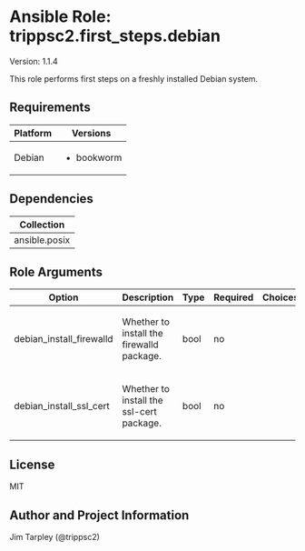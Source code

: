 <!-- BEGIN_ANSIBLE_DOCS -->

# Ansible Role: trippsc2.first_steps.debian
Version: 1.1.4

This role performs first steps on a freshly installed Debian system.

## Requirements

| Platform | Versions |
| -------- | -------- |
| Debian | <ul><li>bookworm</li></ul> |

## Dependencies

| Collection |
| ---------- |
| ansible.posix |

## Role Arguments
|Option|Description|Type|Required|Choices|Default|
|---|---|---|---|---|---|
| debian_install_firewalld | <p>Whether to install the firewalld package.</p> | bool | no |  | True |
| debian_install_ssl_cert | <p>Whether to install the ssl-cert package.</p> | bool | no |  | True |


## License
MIT

## Author and Project Information
Jim Tarpley (@trippsc2)
<!-- END_ANSIBLE_DOCS -->
